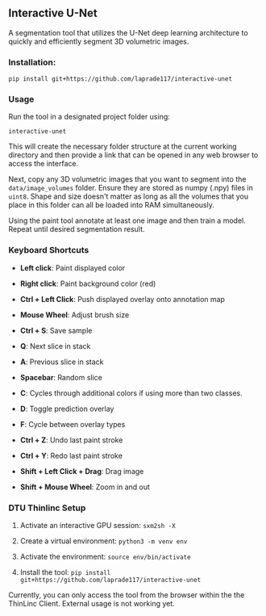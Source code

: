 
## Interactive U-Net

A segmentation tool that utilizes the U-Net deep learning architecture to quickly and efficiently segment 3D volumetric images.

### Installation:

`pip install git+https://github.com/laprade117/interactive-unet`


### Usage

Run the tool in a designated project folder using:

`interactive-unet`

This will create the necessary folder structure at the current working directory and then provide a link that can be opened in any web browser to access the interface.

Next, copy any 3D volumetric images that you want to segment into the `data/image_volumes` folder. Ensure they are stored as numpy (.npy) files in `uint8`. Shape and size doesn't matter as long as all the volumes that you place in this folder can all be loaded into RAM simultaneously.

Using the paint tool annotate at least one image and then train a model. Repeat until desired segmentation result.

### Keyboard Shortcuts

- **Left click**: Paint displayed color
- **Right click**: Paint background color (red)
- **Ctrl + Left Click**: Push displayed overlay onto annotation map

- **Mouse Wheel**: Adjust brush size
- **Ctrl + S**: Save sample

- **Q**: Next slice in stack
- **A**: Previous slice in stack
- **Spacebar**: Random slice
  
- **C**: Cycles through additional colors if using more than two classes.
- **D**: Toggle prediction overlay
- **F**: Cycle between overlay types
  
- **Ctrl + Z**: Undo last paint stroke
- **Ctrl + Y**: Redo last paint stroke
  
- **Shift + Left Click + Drag**: Drag image
- **Shift + Mouse Wheel**: Zoom in and out

### DTU Thinlinc Setup
1. Activate an interactive GPU session:
`sxm2sh -X`

2. Create a virtual environment:
`python3 -m venv env`

3. Activate the environment:
`source env/bin/activate`

4. Install the tool:
`pip install git+https://github.com/laprade117/interactive-unet`

Currently, you can only access the tool from the browser within the the ThinLinc Client. External usage is not working yet.
